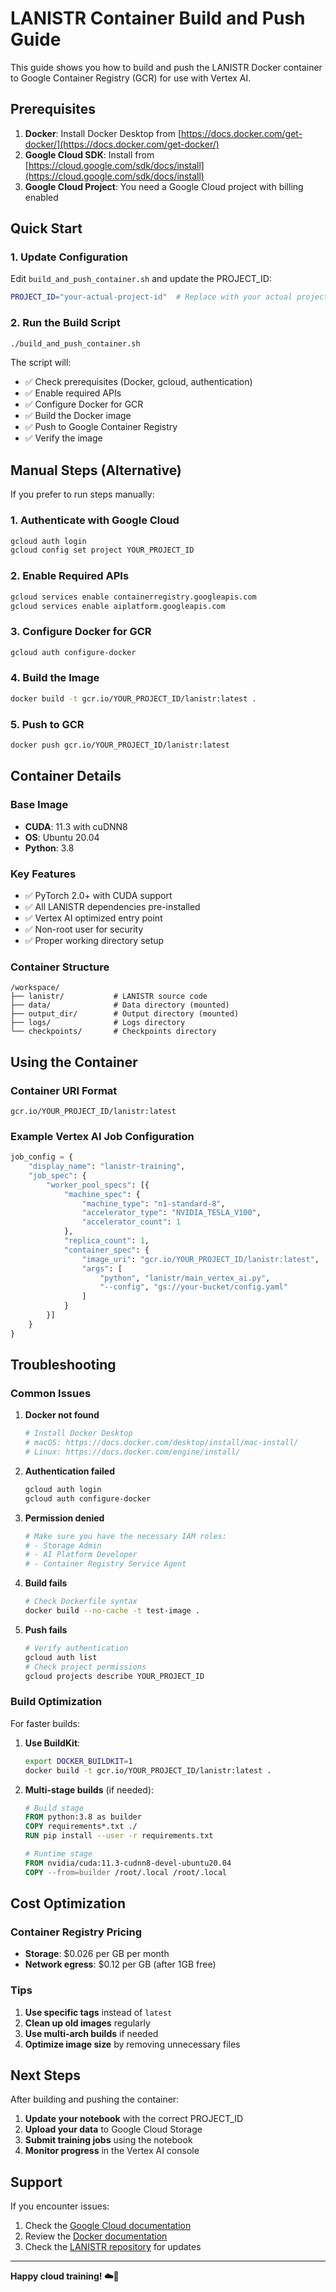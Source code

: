 # LANISTR Container Build and Push Guide

This guide shows you how to build and push the LANISTR Docker container to Google Container Registry (GCR) for use with Vertex AI.

## Prerequisites

1. **Docker**: Install Docker Desktop from [https://docs.docker.com/get-docker/](https://docs.docker.com/get-docker/)
2. **Google Cloud SDK**: Install from [https://cloud.google.com/sdk/docs/install](https://cloud.google.com/sdk/docs/install)
3. **Google Cloud Project**: You need a Google Cloud project with billing enabled

## Quick Start

### 1. Update Configuration

Edit `build_and_push_container.sh` and update the PROJECT_ID:

```bash
PROJECT_ID="your-actual-project-id"  # Replace with your actual project ID
```

### 2. Run the Build Script

```bash
./build_and_push_container.sh
```

The script will:
- ✅ Check prerequisites (Docker, gcloud, authentication)
- ✅ Enable required APIs
- ✅ Configure Docker for GCR
- ✅ Build the Docker image
- ✅ Push to Google Container Registry
- ✅ Verify the image

## Manual Steps (Alternative)

If you prefer to run steps manually:

### 1. Authenticate with Google Cloud

```bash
gcloud auth login
gcloud config set project YOUR_PROJECT_ID
```

### 2. Enable Required APIs

```bash
gcloud services enable containerregistry.googleapis.com
gcloud services enable aiplatform.googleapis.com
```

### 3. Configure Docker for GCR

```bash
gcloud auth configure-docker
```

### 4. Build the Image

```bash
docker build -t gcr.io/YOUR_PROJECT_ID/lanistr:latest .
```

### 5. Push to GCR

```bash
docker push gcr.io/YOUR_PROJECT_ID/lanistr:latest
```

## Container Details

### Base Image
- **CUDA**: 11.3 with cuDNN8
- **OS**: Ubuntu 20.04
- **Python**: 3.8

### Key Features
- ✅ PyTorch 2.0+ with CUDA support
- ✅ All LANISTR dependencies pre-installed
- ✅ Vertex AI optimized entry point
- ✅ Non-root user for security
- ✅ Proper working directory setup

### Container Structure
```
/workspace/
├── lanistr/           # LANISTR source code
├── data/              # Data directory (mounted)
├── output_dir/        # Output directory (mounted)
├── logs/              # Logs directory
└── checkpoints/       # Checkpoints directory
```

## Using the Container

### Container URI Format
```
gcr.io/YOUR_PROJECT_ID/lanistr:latest
```

### Example Vertex AI Job Configuration
```python
job_config = {
    "display_name": "lanistr-training",
    "job_spec": {
        "worker_pool_specs": [{
            "machine_spec": {
                "machine_type": "n1-standard-8",
                "accelerator_type": "NVIDIA_TESLA_V100",
                "accelerator_count": 1
            },
            "replica_count": 1,
            "container_spec": {
                "image_uri": "gcr.io/YOUR_PROJECT_ID/lanistr:latest",
                "args": [
                    "python", "lanistr/main_vertex_ai.py",
                    "--config", "gs://your-bucket/config.yaml"
                ]
            }
        }]
    }
}
```

## Troubleshooting

### Common Issues

1. **Docker not found**
   ```bash
   # Install Docker Desktop
   # macOS: https://docs.docker.com/desktop/install/mac-install/
   # Linux: https://docs.docker.com/engine/install/
   ```

2. **Authentication failed**
   ```bash
   gcloud auth login
   gcloud auth configure-docker
   ```

3. **Permission denied**
   ```bash
   # Make sure you have the necessary IAM roles:
   # - Storage Admin
   # - AI Platform Developer
   # - Container Registry Service Agent
   ```

4. **Build fails**
   ```bash
   # Check Dockerfile syntax
   docker build --no-cache -t test-image .
   ```

5. **Push fails**
   ```bash
   # Verify authentication
   gcloud auth list
   # Check project permissions
   gcloud projects describe YOUR_PROJECT_ID
   ```

### Build Optimization

For faster builds:

1. **Use BuildKit**:
   ```bash
   export DOCKER_BUILDKIT=1
   docker build -t gcr.io/YOUR_PROJECT_ID/lanistr:latest .
   ```

2. **Multi-stage builds** (if needed):
   ```dockerfile
   # Build stage
   FROM python:3.8 as builder
   COPY requirements*.txt ./
   RUN pip install --user -r requirements.txt
   
   # Runtime stage
   FROM nvidia/cuda:11.3-cudnn8-devel-ubuntu20.04
   COPY --from=builder /root/.local /root/.local
   ```

## Cost Optimization

### Container Registry Pricing
- **Storage**: $0.026 per GB per month
- **Network egress**: $0.12 per GB (after 1GB free)

### Tips
1. **Use specific tags** instead of `latest`
2. **Clean up old images** regularly
3. **Use multi-arch builds** if needed
4. **Optimize image size** by removing unnecessary files

## Next Steps

After building and pushing the container:

1. **Update your notebook** with the correct PROJECT_ID
2. **Upload your data** to Google Cloud Storage
3. **Submit training jobs** using the notebook
4. **Monitor progress** in the Vertex AI console

## Support

If you encounter issues:

1. Check the [Google Cloud documentation](https://cloud.google.com/ai-platform/docs)
2. Review the [Docker documentation](https://docs.docker.com/)
3. Check the [LANISTR repository](https://github.com/your-repo/lanistr) for updates

---

**Happy cloud training! ☁️🚀** 